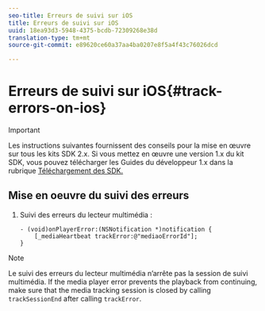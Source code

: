 ```yaml
---
seo-title: Erreurs de suivi sur iOS
title: Erreurs de suivi sur iOS
uuid: 18ea93d3-5948-4375-bcdb-72309268e38d
translation-type: tm+mt
source-git-commit: e89620ce60a37aa4ba0207e8f5a4f43c76026dcd

---
```



# Erreurs de suivi sur iOS{#track-errors-on-ios}

>[!IMPORTANT]
>
>Les instructions suivantes fournissent des conseils pour la mise en œuvre sur tous les kits SDK 2.x. Si vous mettez en œuvre une version 1.x du kit SDK, vous pouvez télécharger les Guides du développeur 1.x dans la rubrique [Téléchargement des SDK.](/help/sdk-implement/download-sdks.md)

## Mise en oeuvre du suivi des erreurs

1. Suivi des erreurs du lecteur multimédia :

   ```
   - (void)onPlayerError:(NSNotification *)notification { 
       [_mediaHeartbeat trackError:@"mediaoErrorId"]; 
   }
   ```

>[!NOTE]
>
>Le suivi des erreurs du lecteur multimédia n’arrête pas la session de suivi multimédia. If the media player error prevents the playback from continuing, make sure that the media tracking session is closed by calling `trackSessionEnd` after calling `trackError`.

